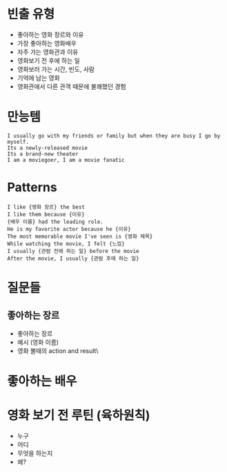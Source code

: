 # 빈출 유형
- 좋아하는 영화 장르와 이유
- 가장 좋아하는 영화배우
- 자주 가는 영화관과 이유
- 영화보기 전 후에 하는 일
- 영화보러 가는 시간, 빈도, 사람
- 기억에 남는 영화
- 영화관에서 다른 관객 때문에 불쾌했던 경험

# 만능템
```
I usually go with my friends or family but when they are busy I go by myself.
Its a newly-released movie
Its a brand-new theater
I am a moviegoer, I am a movie fanatic
```

# Patterns
```
I like {영화 장르} the best
I like them because {이유}
{배우 이름} had the leading role.
He is my favorite actor because he {이유}
The most memorable movie I've seen is {영화 제목}
While watching the movie, I felt {느낌}
I usually {관람 전에 하는 일} before the movie
After the movie, I usually {관람 후에 하는 일}
```

# 질문들
## 좋아하는 장르
- 좋아하는 장르
- 예시 (영화 이름)
- 영화 볼때의 action and result\

# 좋아하는 배우

# 영화 보기 전 루틴 (육하원칙)
- 누구
- 어디
- 무엇을 하는지
- 왜? 